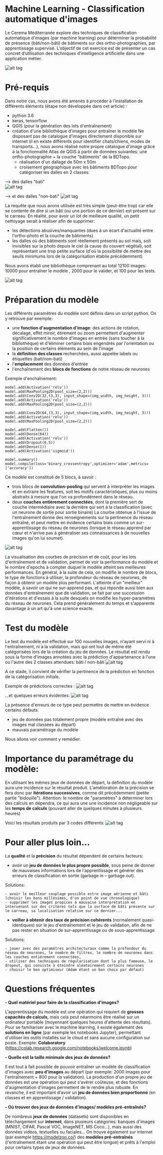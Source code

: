 # Machine Learning - Classification automatique d'images

Le Cerema Méditerranée explore des techniques de classification automatique d’images (par machine learning) pour déterminer la probabilité de présence (bâti/non-bâti) de bâtiments sur des ortho-photographies, par apprentissage supervisé.
L’objectif de cet exercice est de présenter un cas concret d’utilisation des techniques d’intelligence artificielle dans une application métier.

![alt tag](https://user-images.githubusercontent.com/19548578/48620419-68609780-e9a0-11e8-9125-da7b59e8cf9d.png)

# Pré-requis

Dans notre cas, nous avons été amenés à procéder à l’installation de différents éléments (étape non développée dans cet article) :
- python 3.6
- keras, tensorflow
- QGIS (pour la génération des lots d'entraînement)
- création d'une bibliothèque d'images pour entraîner le modèle
Ne disposant pas de catalogue d'images directement disponible sur internet (il en existe différents pour identifier chats/chiens, modes de transports...), nous avons réalisé notre propre catalogue d'image grâce à la fonctionnalité Atlas de QGIS à partir de données suivantes: une ortho-photographie + la couche "bâtiments" de la BDTopo.
   - réalisation d'un dallage de 50m x 50m
   - croisement géographique avec les bâtiments BDTopo pour catégoriser les dalles en 2 classes:
   
--> des dalles "bati"    
![alt tag](https://user-images.githubusercontent.com/19548578/48621056-9f37ad00-e9a2-11e8-8feb-0e854ffa0cbe.png)

--> et des dalles "non-bati"
![alt tag](https://user-images.githubusercontent.com/19548578/48621084-b37baa00-e9a2-11e8-8888-835b87e1eda3.png)

La requête que nous avons utilisée est très simple (peut-être trop) car elle se contente de dire si un bâti (ou une portion de ce dernier) est présent sur le carreau. En réalité, pour avoir un lot de meilleure qualité, un petit nettoyage serait à réaliser afin de supprimer:
- les détections abusives/manquantes (dues à un écart d'actualité entre l'ortho-photo et la couche de bâtiments)
- les dalles où des bâtiments sont réellement présents au sol mais, soit invisibles sur la photo depuis le ciel (à cause du couvert végétal), soit représentant une trop petite surface (d'où la possibilité de mettre des seuils minimums lors de la catégorisation établie précédemment)

Nous avons établi une bibliothèque comprenant au total 12100 images: 10000 pour entraîner le modèle , 2000 pour le valider, et 100 pour les tests.

![alt tag](https://user-images.githubusercontent.com/19548578/48621256-3a308700-e9a3-11e8-9270-5951afa05b90.png)

# Préparation du modèle

Les différents paramètres du modèle sont définis dans un script python. On y retrouve par exemple:
- une **fonction d'augmentation d'image**: des actions de rotation, décalage, effet miroir, étirement ou zoom permettent d'augmenter significativement le nombre d'images en entrée (sans toucher à la bibliothèque) et d'éliminer certains biais engendrés par l'orientation ou la position de certains éléments au sein de l'image
- la **définition des classes** recherchées, aussi appelée labels ou étiquettes (bati/non-bati)
- l'**emplacement** des données d'entrée
- l'enchaînement des **blocs de fonctions** de notre réseau de neurones

Exemple d'enchaînement:

```model.add(Conv2D(32,(3,3), input_shape=(img_width, img_height, 3)))
model.add(Activation('relu'))
model.add(MaxPooling2D(pool_size=(2,2)))
model.add(Conv2D(32,(3,3), input_shape=(img_width, img_height, 3)))
model.add(Activation('relu'))
model.add(MaxPooling2D(pool_size=(2,2)))

model.add(Conv2D(64,(3,3), input_shape=(img_width, img_height, 3)))
model.add(Activation('relu'))
model.add(MaxPooling2D(pool_size=(2,2)))

model.add(Flatten())
model.add(Dense(64))
model.add(Activation('relu'))
model.add(Dropout(0.5))
model.add(Dense(1))
model.add(Activation('sigmoid'))

model.summary()
model.compile(loss='binary_crossentropy',optimizer='adam',metrics=['accuracy'])
```

Ce modèle est constitué de 5 blocs, à savoir :
- trois blocs de **convolution-pooling** qui servent à interpréter les images et en extraire les features, soit les motifs caractéristiques, plus ou moins abstraits à mesure que l'on va profondément dans le réseau.
- deux **couches entièrement connectées**, dont la première sert de couche intermédiaire avec la dernière qui sert à la classification (avec un neurone de sortie pour sortie binaire)
La courbe obtenue à l'issue de l'entraînement donne des renseignements sur la pertinence du réseau entraîné, et peut mettre en évidence certains biais comme un sur-apprentissage du réseau de neurones (lorsque le réseau apprend par cœur et n'arrive pas à généraliser ses connaissances à de nouvelles images qu'on lui soumet).

![alt tag](https://user-images.githubusercontent.com/19548578/48621277-47e60c80-e9a3-11e8-8f3e-53b6a780cb11.png)

La visualisation des courbes de précision et de coût, pour les lots d'entraînement et de validation, permet de voir la performance du modèle et le nombre d'epochs à compter duquel le modèle atteint ses meilleures performances.
En général, à la suite de cela, on modifie le nombre de blocs, le type de fonctions à utiliser, la profondeur du réseau de neurones, de façon à obtenir un modèle plus performant. L'atteinte d'un "meilleur" modèle, à savoir un qui ne sur-apprend pas, et qui réponde aussi bien aux données d'entraînement que de validation, se fait par une succession d'itérations et d'essais à la suite desquels on modifie les hyper-paramètres du réseau de neurones.
Cela prend généralement du temps et s'apparente davantage à un art qu'à une science exacte.

# Test du modèle

Le test du modèle est effectué sur 100 nouvelles images, n'ayant servi ni à l'entraînement, ni à la validation, mais qui ont tout de même été catégorisées lors de la création du jeu de données. 
Le résultat est rendu sous la forme d'images annotées avec la prédiction d'appartenance à l'une ou l'autre des 2 classes attendues: bâti / non-bâti
![alt tag](https://user-images.githubusercontent.com/19548578/48621346-8b407b00-e9a3-11e8-8272-706d49ee0385.PNG)

A ce stade, il convient de vérifier la pertinence de la prédiction en fonction de la catégorisation initiale.

Exemple de prédictions correctes :
![alt tag](https://user-images.githubusercontent.com/19548578/48621288-4fa5b100-e9a3-11e8-9e91-6038d2f2f94f.png)

...et quelques erreurs évidentes:
![alt tag](https://user-images.githubusercontent.com/19548578/48621318-6ba95280-e9a3-11e8-9415-ebfe7600c96a.png)

La présence d'erreurs de ce type peut permettre de mettre en évidence certains défauts:
- jeu de données pas totalement propre (modèle entraîné avec des images mal classées au départ)
- mauvais paramétrage du modèle

Nous allons voir comment y remédier.

# Importance du paramétrage du modèle:
En utilisant les mêmes jeux de données de départ, la définition du modèle aura une incidence sur le résultat produit. L'amélioration de la précision se fera donc par **itérations successives**, comme dit précédemment (petite partie "bidouille").
Attention: le nombre de "paramètres" à déterminer lors des calculs en dépendra, ce qui aura une  une incidence non négligeable sur les **temps de calculs** (pouvant aller de quelques minutes à plusieurs heures)

Voici les résultats produits par 3 codes différents:
![alt tag](https://user-images.githubusercontent.com/19548578/48621335-8085e600-e9a3-11e8-979b-f914e1b6e912.png)

# Pour aller plus loin...
La **qualité** et la **précision** du résultat dépendent de certains facteurs:

- avoir un **jeu de données le plus propre possible**, sous peine de donner de mauvaises informations lors de l'apprentissage et générer des erreurs de classification en sortie (garbage in – garbage out).

Solutions:

    - avoir le meilleur couplage possible entre image aérienne et bâti (choisir les bons millésimes, d'un point de vue chronologique)
    - supprimer les images propices à mauvaise interprétation en intervenant sur des critères tels que la surface de bâti présente sur le carreau, sa localisation relative sur ce dernier...

- **veiller à obtenir des taux de précision cohérents** (normalement quasi-identiques) sur le jeu d'entraînement et le jeu de validation, afin de ne pas rester en situation de sur-apprentissage ou de sous-apprentissage.

Solutions:

    - jouer avec des paramètres architecturaux comme la profondeur du réseau de neurones, le nombre de filtres, le nombre de neurones dans les couches entièrement connectées,
    - utiliser des techniques de régularisation dont la plus fameuse, le dropout, qui consiste à éteindre aléatoirement certains neurones
    - choisir le bon optimiseur (Adam étant un bon choix par défaut)

# Questions fréquentes

**- Quel matériel pour faire de la classification d'images?**

L'apprentissage du modèle est une opération qui requiert de **grosses capacités de calculs**, mais cela peut néanmoins être réalisé sur un ordinateur portable (moyennant quelques heures d'attente des résultats).
Pour se familiariser avec le machine learning, il existe également des **solutions en ligne** (par exemple les notebooks Jupyter), permettant d'utiliser les outils installés sur le cloud et sans aucune configuration sur poste. 
Exemple: **Colaboratory** (https://colab.research.google.com/notebooks/welcome.ipynb)

**- Quelle est la taille minimale des jeux de données?**

Il est tout à fait possible de pouvoir entraîner un modèle de classification d'images avec **peu d'images**  au départ (par exemple: 2000 images pour l'entraînement + 800 pour la validation). La production d'un propre jeu de données est une opération qui peut s'avérer coûteuse, et des fonctions d'augmentation d'images permettent de le rendre plus robuste.
En revanche, il est important d'avoir un **jeu de données bien proportionné** (en classes et en apprentissage / validation).

**- Où trouver des jeux de données d'images/ modèles pré-entraînés?**

De nombreux **jeux de données** (datasets) sont disponibles en téléchargement sur **internet**, dans plusieurs catégories: banques d'images (MNIST, CIFAR, Pascal VOC, ImageNET, MS Coco...), mais aussi des données vidéos, textuelles ou faciales...
On trouve également sur internet (par exemple https://modelzoo.co/) des **modèles pré-entraînés** (l'entraînement étant une opération qui peut être longue) et prêts à l'emploi pour certains types de jeux de données. 
